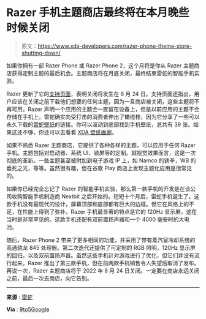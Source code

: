 # Razer 手机主题商店最终将在本月晚些时候关闭

> 原文：<https://www.xda-developers.com/razer-phone-theme-store-shutting-down/>

如果你拥有一部 Razer Phone 或 Razer Phone 2，这个月将是你从 Razer 主题商店获得定制主题的最后机会。主题商店将在月底关闭，最终结束雷蛇的智能手机实验。

Razer 更新了它的[支持页面](https://mysupport.razer.com/app/answers/detail/a_id/6198/~/how-to-use-the-razer-theme-store-on-the-razer-phone)，表明关闭将发生在 8 月 24 日。支持页面还指出，用户应该在关闭之前下载他们想要的任何主题，因为一旦商店被关闭，这些主题将不再可用。Razer 声明一个应用的主题会一直留在设备上，但是以前应用的主题不会存储在手机上。雷蛇确实向受打击的消费者伸出了橄榄枝，因为它分享了一些可以永久下载的[雷蛇壁纸](https://razer.a9yw.net/c/2233363/642901/10229?subId1=UUxdaUeUpU42919&subId2=exda&u=https%3A%2F%2Fwww.razer.com%2Fwallpapers%3F_gl%3D1%252A9psmw9%252A_ga%252AMTk4MjY0MDkwLjE2NTk4MTg0Mzc.%252A_ga_3TRK53PM75%252AMTY2MDI3MzczOS4yLjEuMTY2MDI3NTYyNS41NA..%26_ga%3D2.76112150.2083333252.1660273740-198264090.1659818437)的链接。你可以滚动到底部找到手机壁纸，总共有 39 张。如果这还不够，你还可以去看看 [XDA 壁纸画廊](https://www.xda-developers.com/tag/wallpapers/)。

如果不熟悉 Razer 主题商店，它提供了各种各样的主题，可以应用于任何 Razer 手机。主题包括对启动器、系统 UI、锁屏等的定制。就视觉效果而言，这是一次彻底的革新。一些主题甚至被附加到电子游戏 IP 上，如 Namco 的铁拳，WB 的垂死之光，等等。虽然很有趣，但在谷歌 Play 商店上发现主题化应用是很常见的。

如果你已经完全忘记了 Razer 的智能手机实验，那么第一款手机的开发是在该公司收购智能手机制造商 Nextbit 之后开始的。短短十个月后，雷蛇手机诞生了。这款手机没有最现代的设计，屏幕顶部和底部都有巨大的边框。但它在风格上的不足，在性能上得到了弥补。Razer 手机最显著的特点是它的 120Hz 显示屏，这在当时是非常罕见的。这款手机还配有双前置扬声器和一个 4000 毫安时的大电池。

随后，Razer Phone 2 带来了更多相同的功能，并采用了带有蒸汽室冷却系统的高通骁龙 845 处理器。第二次迭代还提供了可定制的 RGB 照明，120Hz 显示屏的回归，以及双前置扬声器。虽然这些手机针对游戏进行了优化，但它们并没有流行起来。Razer 推出了第三款手机，但在前两款手机销售令人失望后取消了发布。再说一次，Razer 主题商店将于 2022 年 8 月 24 日关闭。一定要在商店永远关闭之前，最后一次去商店，向它告别。

* * *

**来源** : [雷蛇](https://mysupport.razer.com/app/answers/detail/a_id/6198/~/how-to-use-the-razer-theme-store-on-the-razer-phone)

**Via** : [9to5Google](https://9to5google.com/2022/08/11/razer-phone-theme-store/)